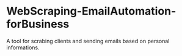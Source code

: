 # WebScraping-EmailAutomation-forBusiness
A tool for scrabing clients and sending emails based on personal informations.
